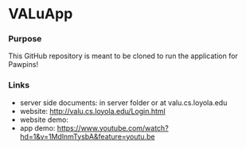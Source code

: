 # VALuApp

### Purpose
This GitHub repository is meant to be cloned to run the application for Pawpins! 

### Links
* server side documents: in server folder or at valu.cs.loyola.edu
* website: http://valu.cs.loyola.edu/Login.html
* website demo: 
* app demo: https://www.youtube.com/watch?hd=1&v=1MdlnmTysbA&feature=youtu.be
